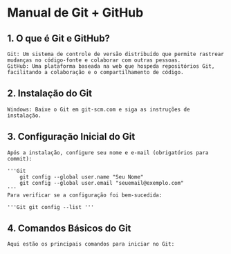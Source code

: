# Manual de Git + GitHub

## 1. O que é Git e GitHub?
    Git: Um sistema de controle de versão distribuído que permite rastrear mudanças no código-fonte e colaborar com outras pessoas.
    GitHub: Uma plataforma baseada na web que hospeda repositórios Git, facilitando a colaboração e o compartilhamento de código.

## 2. Instalação do Git
    Windows: Baixe o Git em git-scm.com e siga as instruções de instalação.

## 3. Configuração Inicial do Git
    Após a instalação, configure seu nome e e-mail (obrigatórios para commit):

    '''Git
        git config --global user.name "Seu Nome"
        git config --global user.email "seuemail@exemplo.com"
    '''
    Para verificar se a configuração foi bem-sucedida:

    '''Git git config --list '''
## 4. Comandos Básicos do Git
    Aqui estão os principais comandos para iniciar no Git:

